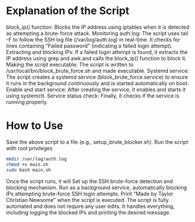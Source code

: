 # Explanation of the Script
block_ip() function: Blocks the IP address using iptables when it is detected as attempting a brute-force attack.
Monitoring auth.log: The script uses tail -F to follow the SSH log file (/var/log/auth.log) in real-time. It checks for lines containing "Failed password" (indicating a failed login attempt).
Extracting and blocking IPs: If a failed login attempt is found, it extracts the IP address using grep and awk and calls the block_ip() function to block it.
Making the script executable: The script is written to /usr/local/bin/block_brute_force.sh and made executable.
Systemd service: The script creates a systemd service (block_brute_force.service) to ensure it runs in the background continuously and is started automatically on boot.
Enable and start service: After creating the service, it enables and starts it using systemctl.
Service status check: Finally, it checks if the service is running properly.

# How to Use
Save the above script to a file (e.g., setup_brute_blocker.sh).
Run the script with root privileges
```bash
mkdir /var/log/auth.log
chmod +x main.sh
sudo bash main.sh
```
Once the script runs, it will
Set up the SSH brute-force detection and blocking mechanism.
Run as a background service, automatically blocking IPs attempting brute-force SSH login attempts.
Print "Made by Taylor Christian Newsome" when the script is executed.
The script is fully automated and does not require any user edits. It handles everything, including logging the blocked IPs and printing the desired message.
